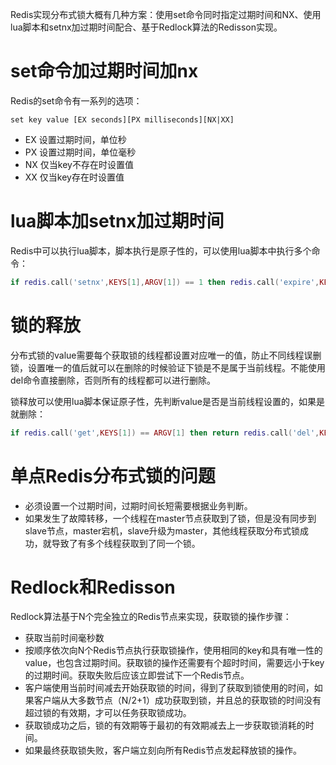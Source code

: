 Redis实现分布式锁大概有几种方案：使用set命令同时指定过期时间和NX、使用lua脚本和setnx加过期时间配合、基于Redlock算法的Redisson实现。

# set命令加过期时间加nx

Redis的set命令有一系列的选项：

```shell
set key value [EX seconds][PX milliseconds][NX|XX]
```

- EX 设置过期时间，单位秒
- PX 设置过期时间，单位毫秒
- NX 仅当key不存在时设置值
- XX 仅当key存在时设置值

# lua脚本加setnx加过期时间

Redis中可以执行lua脚本，脚本执行是原子性的，可以使用lua脚本中执行多个命令：

```lua
if redis.call('setnx',KEYS[1],ARGV[1]) == 1 then redis.call('expire',KEYS[1],ARGV[2]) return 1 else return 0 end
```

# 锁的释放

分布式锁的value需要每个获取锁的线程都设置对应唯一的值，防止不同线程误删锁，设置唯一的值后就可以在删除的时候验证下锁是不是属于当前线程。不能使用del命令直接删除，否则所有的线程都可以进行删除。

锁释放可以使用lua脚本保证原子性，先判断value是否是当前线程设置的，如果是就删除：

```lua
if redis.call('get',KEYS[1]) == ARGV[1] then return redis.call('del',KEYS[1]) else return 0 end
```

# 单点Redis分布式锁的问题

- 必须设置一个过期时间，过期时间长短需要根据业务判断。
- 如果发生了故障转移，一个线程在master节点获取到了锁，但是没有同步到slave节点，master宕机，slave升级为master，其他线程获取分布式锁成功，就导致了有多个线程获取到了同一个锁。

# Redlock和Redisson

Redlock算法基于N个完全独立的Redis节点来实现，获取锁的操作步骤：

- 获取当前时间毫秒数
- 按顺序依次向N个Redis节点执行获取锁操作，使用相同的key和具有唯一性的value，也包含过期时间。获取锁的操作还需要有个超时时间，需要远小于key的过期时间。获取失败后应该立即尝试下一个Redis节点。
- 客户端使用当前时间减去开始获取锁的时间，得到了获取到锁使用的时间，如果客户端从大多数节点（N/2+1）成功获取到锁，并且总的获取锁的时间没有超过锁的有效期，才可以任务获取锁成功。
- 获取锁成功之后，锁的有效期等于最初的有效期减去上一步获取锁消耗的时间。
- 如果最终获取锁失败，客户端立刻向所有Redis节点发起释放锁的操作。

